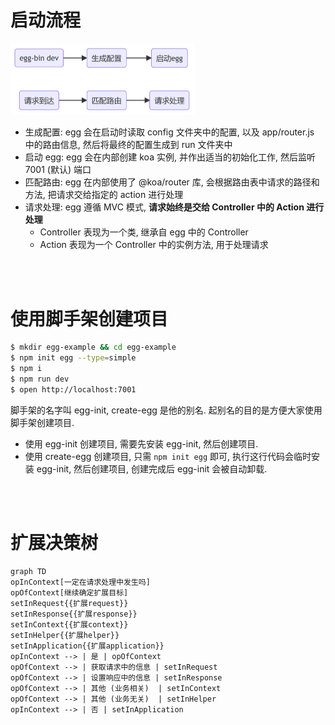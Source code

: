 # 启动流程

<img src="./picture/image-20231108224630575.png" alt="image-20231108224630575" style="zoom:50%;" />

-   生成配置: egg 会在启动时读取 config 文件夹中的配置, 以及 app/router.js 中的路由信息, 然后将最终的配置生成到 run 文件夹中
-   启动 egg: egg 会在内部创建 koa 实例, 并作出适当的初始化工作, 然后监听 7001 (默认) 端口
-   匹配路由: egg 在内部使用了 @koa/router 库, 会根据路由表中请求的路径和方法, 把请求交给指定的 action 进行处理
-   请求处理: egg 遵循 MVC 模式, **请求始终是交给 Controller 中的 Action 进行处理**
    -   Controller 表现为一个类, 继承自 egg 中的 Controller
    -   Action 表现为一个 Controller 中的实例方法, 用于处理请求

<br><br>

# 使用脚手架创建项目

```bash
$ mkdir egg-example && cd egg-example
$ npm init egg --type=simple
$ npm i
$ npm run dev
$ open http://localhost:7001
```

脚手架的名字叫 egg-init, create-egg 是他的别名. 起别名的目的是方便大家使用脚手架创建项目.

-   使用 egg-init 创建项目, 需要先安装 egg-init, 然后创建项目.
-   使用 create-egg 创建项目, 只需 `npm init egg` 即可, 执行这行代码会临时安装 egg-init, 然后创建项目, 创建完成后 egg-init 会被自动卸载.

<br><br>

# 扩展决策树

```mermaid
graph TD
opInContext[一定在请求处理中发生吗]
opOfContext[继续确定扩展目标]
setInRequest{{扩展request}}
setInResponse{{扩展response}}
setInContext{{扩展context}}
setInHelper{{扩展helper}}
setInApplication{{扩展application}}
opInContext --> | 是 | opOfContext
opOfContext --> | 获取请求中的信息 | setInRequest
opOfContext --> | 设置响应中的信息 | setInResponse
opOfContext --> | 其他 (业务相关)  | setInContext
opOfContext --> | 其他 (业务无关)  | setInHelper
opInContext --> | 否 | setInApplication
```

<br>
